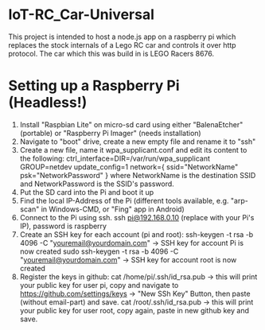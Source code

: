 # IoT-RC_Car-Universal
This project is intended to host a node.js app on a raspberry pi  which replaces the stock internals of a Lego RC car and controls it over http protocol. The car which this was build in is LEGO Racers 8676.


# Setting up a Raspberry Pi (Headless!)
1. Install "Raspbian Lite" on micro-sd card using either "BalenaEtcher" (portable) or "Raspberry Pi Imager" (needs installation)
2. Navigate to "boot" drive, create a new empty file and rename it to "ssh"
3. Create a new file, name it wpa_supplicant.conf and edit its content to the following:
ctrl_interface=DIR=/var/run/wpa_supplicant GROUP=netdev
update_config=1
network={
 ssid="NetworkName"
 psk="NetworkPassword"
}
where NetworkName is the destination SSID and NetworkPassword is the SSID's password.
4. Put the SD card into the Pi and boot it up
5. Find the local IP-Address of the Pi (different tools available, e.g. "arp-scan" in Windows-CMD, or "Fing" app in Android)
6. Connect to the Pi using ssh. ssh pi@192.168.0.10 (replace with your Pi's IP), password is raspberry
7. Create an SSH key for each account (pi and root):
ssh-keygen -t rsa -b 4096 -C "youremail@yourdomain.com"
-> SSH key for account Pi is now created
sudo ssh-keygen -t rsa -b 4096 -C "youremail@yourdomain.com"
-> SSH key for account root is now created
8. Register the keys in github:
cat /home/pi/.ssh/id_rsa.pub -> this will print your public key for user pi, copy and navigate to 
https://github.com/settings/keys -> "New SSh Key" Button, then paste (without email-part) and save.
cat /root/.ssh/id_rsa.pub -> this will print your public key for user root, copy again, paste in new github key and save.
